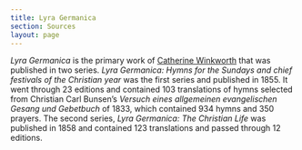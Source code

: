 ```yaml
---
title: Lyra Germanica
section: Sources
layout: page
---
```


*Lyra Germanica* is the primary work of [Catherine Winkworth](/authors/winkworth_c) that was published in two series. *Lyra Germanica: Hymns for the Sundays and chief festivals of the Christian year* was the first series and published in 1855. It went through 23 editions and contained 103 translations of hymns selected from Christian Carl Bunsen’s *Versuch eines allgemeinen evangelischen Gesang und Gebetbuch* of 1833, which contained 934 hymns and 350 prayers. The second series, *Lyra Germanica: The Christian Life* was published in 1858 and contained 123 translations and passed through 12 editions.


​				
​			
​		
​	
